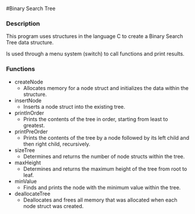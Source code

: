 #Binary Search Tree

### Description
This program uses structures in the language C to create a Binary Search Tree data structure.

Is used through a menu system (switch) to call functions and print results.

### Functions
- createNode
	- Allocates memory for a node struct and initializes the data within the structure.
- insertNode
	- Inserts a node struct into the existing tree.
- printInOrder
	- Prints the contents of the tree in order, starting from least to greatest.
- printPreOrder
	- Prints the contents of the tree by a node followed by its left child and then right child, recursively.
- sizeTree
	- Determines and returns the number of node structs within the tree.
- maxHeight
	- Determines and returns the maximum height of the tree from root to leaf.
- minValue
	- Finds and prints the node with the minimum value within the tree.
- deallocateTree
	- Deallocates and frees all memory that was allocated when each node struct was created.